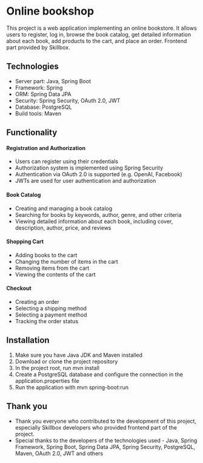 # Online bookshop
This project is a web application implementing an online bookstore. It allows users to register, log in, browse the book catalog, get detailed information about each book, add products to the cart, and place an order. Frontend part provided by Skillbox.

## Technologies
- Server part: Java, Spring Boot
- Framework: Spring
- ORM: Spring Data JPA
- Security: Spring Security, OAuth 2.0, JWT
- Database: PostgreSQL
- Build tools: Maven

## Functionality
#### Registration and Authorization
- Users can register using their credentials
- Authorization system is implemented using Spring Security
- Authentication via OAuth 2.0 is supported (e.g. OpenAI, Facebook)
- JWTs are used for user authentication and authorization
#### Book Catalog
- Creating and managing a book catalog
- Searching for books by keywords, author, genre, and other criteria
- Viewing detailed information about each book, including cover, description, author, price, and reviews
#### Shopping Cart
- Adding books to the cart
- Changing the number of items in the cart
- Removing items from the cart
- Viewing the contents of the cart
#### Checkout
- Creating an order
- Selecting a shipping method
- Selecting a payment method
- Tracking the order status

## Installation
1. Make sure you have Java JDK and Maven installed
2. Download or clone the project repository
3. In the project root, run mvn install
4. Create a PostgreSQL database and configure the connection in the application.properties file
5. Run the application with mvn spring-boot:run

## Thank you
- Thank you everyone who contributed to the development of this project, especially Skillbox developers who provided frontend part of the project.
- Special thanks to the developers of the technologies used - Java, Spring Framework,	Spring Boot, Spring Data JPA,	Spring Security,	PostgreSQL,	Maven, OAuth 2.0,	JWT and others
